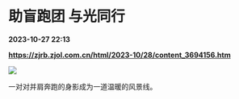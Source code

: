 # 助盲跑团 与光同行

**2023-10-27 22:13**

**https://zjrb.zjol.com.cn/html/2023-10/28/content_3694156.htm**

![](https://zjrb.zjol.com.cn/images/2023-10/28/zjrb2023102800006v04b004.jpg)

一对对并肩奔跑的身影成为一道温暖的风景线。